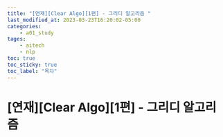 ```yaml
---
title: "[연재][Clear Algo][1편] - 그리디 알고리즘 "
last_modified_at: 2023-03-23T16:20:02-05:00
categories:
    - a01_study
tages:
    - aitech
    - nlp
toc: true
toc_sticky: true
toc_label: "목차"
---
```



# [연재][Clear Algo][1편] - 그리디 알고리즘



